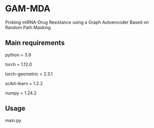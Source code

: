 # GAM-MDA
Probing miRNA-Drug Resistance using a Graph Autoencoder Based on Random Path Masking

## Main requirements
python = 3.9

torch = 1.12.0

torch-geometric = 2.3.1

scikit-learn = 1.2.2

numpy = 1.24.2
## Usage
main.py